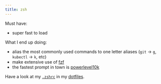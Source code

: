 ```yaml
---
title: zsh
---
```


Must have:
- super fast to load

What I end up doing:
- alias the most commonly used commands to one letter aliases (`git` -> `g`,
  `kubectl` -> `k`, etc)
- make extensive use of [fzf](https://github.com/junegunn/fzf)
- the fastest prompt in town is [powerlevel10k](https://github.com/romkatv/powerlevel10k)

Have a look at my
[`.zshrc`](https://github.com/aymericbeaumet/dotfiles/blob/master/src/.zshrc)
in my [dotfiles](https://github.com/aymericbeaumet/dotfiles).
